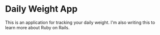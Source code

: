 # Daily Weight App

This is an application for tracking your daily weight. I'm also writing this to learn more about Ruby on Rails.